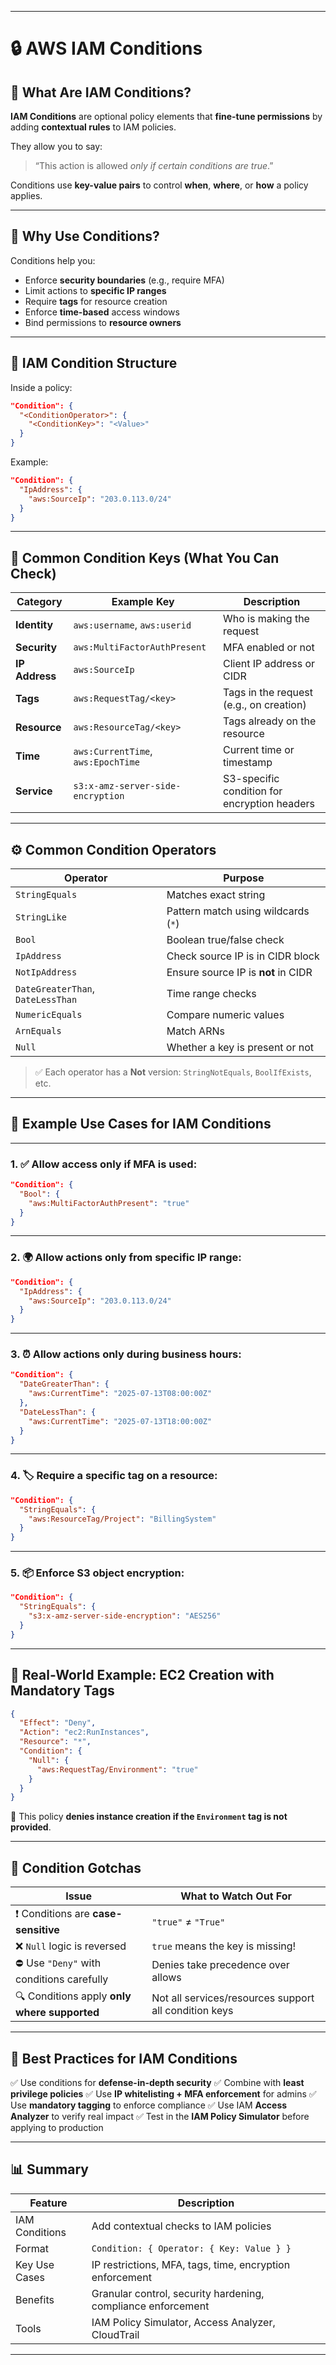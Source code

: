 __________________________________________________________________________________________________________________________
#                                         🔒 AWS IAM Conditions

## 📌 What Are IAM Conditions?

**IAM Conditions** are optional policy elements that **fine-tune permissions** by adding **contextual rules** to IAM policies.

They allow you to say:

> “This action is allowed *only if certain conditions are true*.”

Conditions use **key-value pairs** to control **when**, **where**, or **how** a policy applies.

---

## 🧠 Why Use Conditions?

Conditions help you:

* Enforce **security boundaries** (e.g., require MFA)
* Limit actions to **specific IP ranges**
* Require **tags** for resource creation
* Enforce **time-based** access windows
* Bind permissions to **resource owners**

---

## 🧱 IAM Condition Structure

Inside a policy:

```json
"Condition": {
  "<ConditionOperator>": {
    "<ConditionKey>": "<Value>"
  }
}
```

Example:

```json
"Condition": {
  "IpAddress": {
    "aws:SourceIp": "203.0.113.0/24"
  }
}
```

---

## 🔑 Common Condition Keys (What You Can Check)

| Category       | Example Key                        | Description                                  |
| -------------- | ---------------------------------- | -------------------------------------------- |
| **Identity**   | `aws:username`, `aws:userid`       | Who is making the request                    |
| **Security**   | `aws:MultiFactorAuthPresent`       | MFA enabled or not                           |
| **IP Address** | `aws:SourceIp`                     | Client IP address or CIDR                    |
| **Tags**       | `aws:RequestTag/<key>`             | Tags in the request (e.g., on creation)      |
| **Resource**   | `aws:ResourceTag/<key>`            | Tags already on the resource                 |
| **Time**       | `aws:CurrentTime`, `aws:EpochTime` | Current time or timestamp                    |
| **Service**    | `s3:x-amz-server-side-encryption`  | S3-specific condition for encryption headers |

---

## ⚙️ Common Condition Operators

| Operator                          | Purpose                             |
| --------------------------------- | ----------------------------------- |
| `StringEquals`                    | Matches exact string                |
| `StringLike`                      | Pattern match using wildcards (`*`) |
| `Bool`                            | Boolean true/false check            |
| `IpAddress`                       | Check source IP is in CIDR block    |
| `NotIpAddress`                    | Ensure source IP is **not** in CIDR |
| `DateGreaterThan`, `DateLessThan` | Time range checks                   |
| `NumericEquals`                   | Compare numeric values              |
| `ArnEquals`                       | Match ARNs                          |
| `Null`                            | Whether a key is present or not     |

> ✅ Each operator has a **Not** version:
> `StringNotEquals`, `BoolIfExists`, etc.

---

## 🔐 Example Use Cases for IAM Conditions

---

### 1. ✅ Allow access only if MFA is used:

```json
"Condition": {
  "Bool": {
    "aws:MultiFactorAuthPresent": "true"
  }
}
```

---

### 2. 🌍 Allow actions only from specific IP range:

```json
"Condition": {
  "IpAddress": {
    "aws:SourceIp": "203.0.113.0/24"
  }
}
```

---

### 3. ⏰ Allow actions only during business hours:

```json
"Condition": {
  "DateGreaterThan": {
    "aws:CurrentTime": "2025-07-13T08:00:00Z"
  },
  "DateLessThan": {
    "aws:CurrentTime": "2025-07-13T18:00:00Z"
  }
}
```

---

### 4. 🏷️ Require a specific tag on a resource:

```json
"Condition": {
  "StringEquals": {
    "aws:ResourceTag/Project": "BillingSystem"
  }
}
```

---

### 5. 📦 Enforce S3 object encryption:

```json
"Condition": {
  "StringEquals": {
    "s3:x-amz-server-side-encryption": "AES256"
  }
}
```

---

## 🧰 Real-World Example: EC2 Creation with Mandatory Tags

```json
{
  "Effect": "Deny",
  "Action": "ec2:RunInstances",
  "Resource": "*",
  "Condition": {
    "Null": {
      "aws:RequestTag/Environment": "true"
    }
  }
}
```

🛑 This policy **denies instance creation if the `Environment` tag is not provided**.

---

## 🚫 Condition Gotchas

| Issue                                        | What to Watch Out For                                 |
| -------------------------------------------- | ----------------------------------------------------- |
| ❗ Conditions are **case-sensitive**          | `"true"` ≠ `"True"`                                   |
| ❌ `Null` logic is reversed                  | `true` means the key is missing!                      |
| ⛔ Use `"Deny"` with conditions carefully    | Denies take precedence over allows                    |
| 🔍 Conditions apply **only where supported** | Not all services/resources support all condition keys |

---

## 🧠 Best Practices for IAM Conditions

✅ Use conditions for **defense-in-depth security**
✅ Combine with **least privilege policies**
✅ Use **IP whitelisting + MFA enforcement** for admins
✅ Use **mandatory tagging** to enforce compliance
✅ Use IAM **Access Analyzer** to verify real impact
✅ Test in the **IAM Policy Simulator** before applying to production

---

## 📊 Summary

| Feature        | Description                                                  |
| -------------- | ------------------------------------------------------------ |
| IAM Conditions | Add contextual checks to IAM policies                        |
| Format         | `Condition: { Operator: { Key: Value } }`                    |
| Key Use Cases  | IP restrictions, MFA, tags, time, encryption enforcement     |
| Benefits       | Granular control, security hardening, compliance enforcement |
| Tools          | IAM Policy Simulator, Access Analyzer, CloudTrail            |

---
